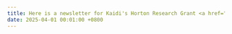 ```yaml
---
title: Here is a newsletter for Kaidi's Horton Research Grant <a href="https://drive.google.com/file/d/17BPRRMAYESzcCOmxxuqD6BYAMIR_W8bf/view" target="_blank">AGU Hydrology Newsletter April 2025</a> 
date: 2025-04-01 00:01:00 +0800
---
```

